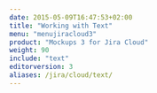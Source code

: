 ```yaml
---
date: 2015-05-09T16:47:53+02:00
title: "Working with Text"
menu: "menujiracloud3"
product: "Mockups 3 for Jira Cloud"
weight: 90
include: "text"
editorversion: 3
aliases: /jira/cloud/text/
---
```

